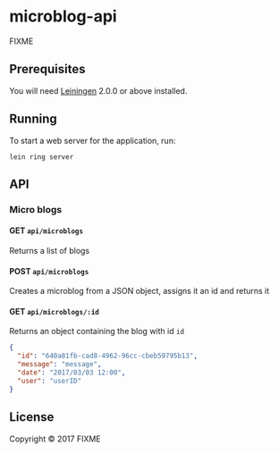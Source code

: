 # microblog-api

FIXME

## Prerequisites

You will need [Leiningen][] 2.0.0 or above installed.

[leiningen]: https://github.com/technomancy/leiningen

## Running

To start a web server for the application, run:

    lein ring server
## API

### Micro blogs
#### GET `api/microblogs`
Returns a list of blogs

#### POST `api/microblogs`
Creates a microblog from a JSON object, assigns it an id and returns it

#### GET `api/microblogs/:id`
Returns an object containing the blog with id `id`

```json
{
  "id": "640a81fb-cad8-4962-96cc-cbeb59795b13",
  "message": "message",
  "date": "2017/03/03 12:00",
  "user": "userID"
}
```
## License

Copyright © 2017 FIXME
